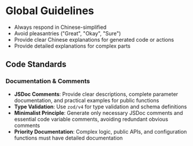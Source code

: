 # Global Guidelines

- Always respond in Chinese-simplified
- Avoid pleasantries ("Great", "Okay", "Sure")
- Provide clear Chinese explanations for generated code or actions
- Provide detailed explanations for complex parts

## Code Standards

### Documentation & Comments

- **JSDoc Comments**: Provide clear descriptions, complete parameter documentation, and practical examples for public functions
- **Type Validation**: Use `zod/v4` for type validation and schema definitions
- **Minimalist Principle**: Generate only necessary JSDoc comments and essential code variable comments, avoiding redundant obvious comments
- **Priority Documentation**: Complex logic, public APIs, and configuration functions must have detailed documentation
